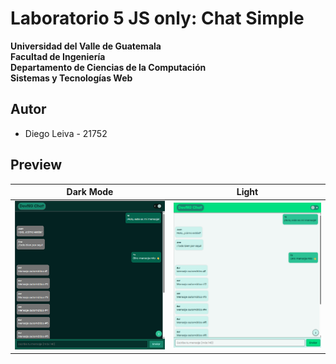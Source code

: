 # Laboratorio 5 JS only: Chat Simple
 
 **Universidad del Valle de Guatemala**  
 **Facultad de Ingeniería**  
 **Departamento de Ciencias de la Computación**  
 **Sistemas y Tecnologías Web**  
 
## Autor
- Diego Leiva - 21752

## Preview
|Dark Mode | Light |
|---|---|
|![dark](/Assets/dark-mode.png) |![light](/Assets/light-mode.png)|